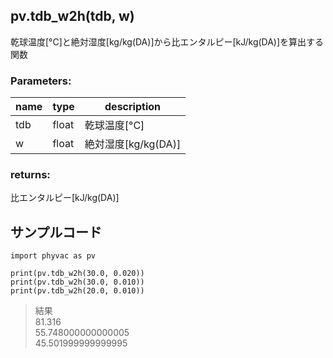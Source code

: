 ## pv.tdb_w2h(tdb, w)
乾球温度[&deg;C]と絶対湿度[kg/kg(DA)]から比エンタルピー[kJ/kg(DA)]を算出する関数    
### Parameters:
|  name  |  type  | description |
| ---- | ---- | ---- |
|tdb|float|乾球温度[&deg;C]|
|w|float|絶対湿度[kg/kg(DA)]|
  
### returns:
比エンタルピー[kJ/kg(DA)]
  
## サンプルコード  
```
import phyvac as pv

print(pv.tdb_w2h(30.0, 0.020))
print(pv.tdb_w2h(30.0, 0.010))
print(pv.tdb_w2h(20.0, 0.010))
```
> 結果  
> 81.316  
> 55.748000000000005  
> 45.501999999999995  
  
